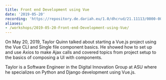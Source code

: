```yaml
---
title: Front end Development using Vue
date: '2019-05-20'
recording: 'https://repository.de.dariah.eu/1.0/dhcrud/21.11113/0000-000C-20A1-9/data'
aliases:
- /workshops/2019-05-20-Front-end-Development-using-Vue/
---
```


On May 20, 2019, Taylor Quinn talked about starting a Vue.js project using the Vue CLI and Single file component basics.
He showed how to set up and use Axios to make Ajax calls and covered topics from project setup to the basics of composing a UI with components.


Taylor is a Software Engineer in the Digital Innovation Group at ASU where he specializes on Python and Django development using Vue.js.
